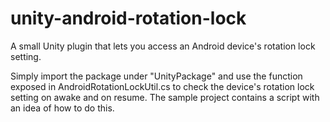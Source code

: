 unity-android-rotation-lock
===========================

A small Unity plugin that lets you access an Android device's rotation lock setting.

Simply import the package under "UnityPackage" and use the function exposed in AndroidRotationLockUtil.cs
to check the device's rotation lock setting on awake and on resume. The sample project contains a script
with an idea of how to do this.
